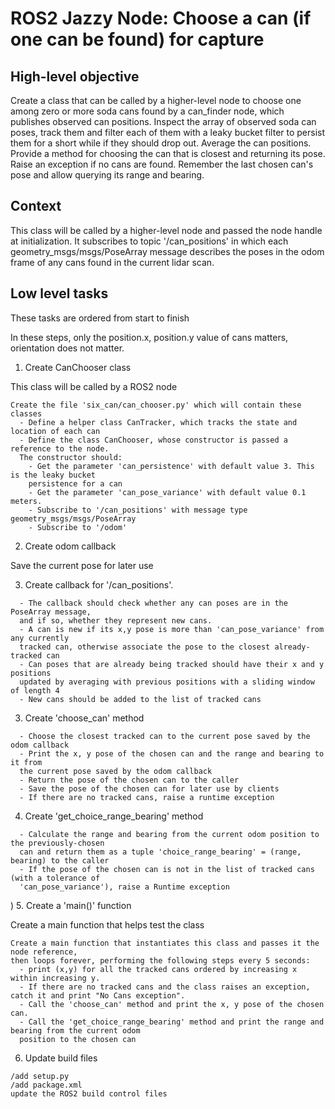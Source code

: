 # ROS2 Jazzy Node: Choose a can (if one can be found) for capture

## High-level objective

Create a class that can be called by a higher-level node to choose one among
zero or more soda cans found by a can_finder node, which publishes observed
can positions. Inspect the array of observed soda can poses,
track them and filter each of them with a leaky bucket filter to persist
them for a short while if they should drop out. Average the can positions.
Provide a method for choosing the can that is closest and returning its pose.
Raise an exception if no cans are found. Remember the last chosen can's pose
and allow querying its range and bearing.

## Context

This class will be called by a higher-level node and passed the node handle at initialization.
It subscribes to topic '/can_positions' in which each geometry_msgs/msgs/PoseArray
message describes the poses in the odom frame of any cans found in the current lidar scan.

## Low level tasks

These tasks are ordered from start to finish

In these steps, only the position.x, position.y value of cans matters, orientation 
does not matter.

1. Create CanChooser class

This class will be called by a ROS2 node

```aider
Create the file 'six_can/can_chooser.py' which will contain these classes
  - Define a helper class CanTracker, which tracks the state and location of each can
  - Define the class CanChooser, whose constructor is passed a reference to the node.
  The constructor should:
    - Get the parameter 'can_persistence' with default value 3. This is the leaky bucket
    persistence for a can
    - Get the parameter 'can_pose_variance' with default value 0.1 meters.
    - Subscribe to '/can_positions' with message type geometry_msgs/msgs/PoseArray
    - Subscribe to '/odom'
```

2. Create odom callback

Save the current pose for later use

3. Create callback for '/can_positions'.

```aider
  - The callback should check whether any can poses are in the PoseArray message,
  and if so, whether they represent new cans.
  - A can is new if its x,y pose is more than 'can_pose_variance' from any currently
  tracked can, otherwise associate the pose to the closest already-tracked can
  - Can poses that are already being tracked should have their x and y positions
  updated by averaging with previous positions with a sliding window of length 4
  - New cans should be added to the list of tracked cans
```

3. Create 'choose_can' method

```aider
  - Choose the closest tracked can to the current pose saved by the odom callback
  - Print the x, y pose of the chosen can and the range and bearing to it from
  the current pose saved by the odom callback
  - Return the pose of the chosen can to the caller
  - Save the pose of the chosen can for later use by clients
  - If there are no tracked cans, raise a runtime exception
```

4. Create 'get_choice_range_bearing' method

```aider
  - Calculate the range and bearing from the current odom position to the previously-chosen
  can and return them as a tuple 'choice_range_bearing' = (range, bearing) to the caller
  - If the pose of the chosen can is not in the list of tracked cans (with a tolerance of
  'can_pose_variance'), raise a Runtime exception
```
)
5. Create a 'main()' function

Create a main function that helps test the class

```aider
Create a main function that instantiates this class and passes it the node reference,
then loops forever, performing the following steps every 5 seconds:
  - print (x,y) for all the tracked cans ordered by increasing x within increasing y.
  - If there are no tracked cans and the class raises an exception, catch it and print "No Cans exception".
  - Call the 'choose_can' method and print the x, y pose of the chosen can.
  - Call the 'get_choice_range_bearing' method and print the range and bearing from the current odom
  position to the chosen can
```

6. Update build files

```aider
/add setup.py
/add package.xml
update the ROS2 build control files
```